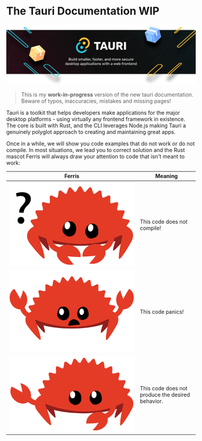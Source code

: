 # The Tauri Documentation WIP

<picture>
    <source srcset="img/banner.avif" type="image/avif">
    <source srcset="img/banner.webp" type="image/webp">
    <img src="img/banner.png" alt="Tauri Banner">
</picture>

> This is my **work-in-progress** version of the new tauri documentation. 
> Beware of typos, inaccuracies, mistakes and missing pages!

Tauri is a toolkit that helps developers make applications for the major desktop
platforms - using virtually any frontend framework in existence. The core is
built with Rust, and the CLI leverages Node.js making Tauri a genuinely polyglot
approach to creating and maintaining great apps.

<!-- TODO: Why Tauri? -->

<span id="ferris"></span>


Once in a while, we will show you code examples that do not work or do not
compile. In most situations, we lead you to correct solution and the Rust mascot
Ferris will always draw your attention to code that isn't meant to work:

| Ferris                                                                                                           | Meaning                                          |
| ---------------------------------------------------------------------------------------------------------------- | ------------------------------------------------ |
| <img src="img/ferris/compile_fail.svg" class="ferris-explain" alt="Ferris with a question mark"/>                | This code does not compile!                      |
| <img src="img/ferris/should_panic.svg" class="ferris-explain" alt="Ferris throwing up their hands"/>             | This code panics!                                |
| <img src="img/ferris/not_desired_behavior.svg" class="ferris-explain" alt="Ferris with one claw up, shrugging"/> | This code does not produce the desired behavior. |


